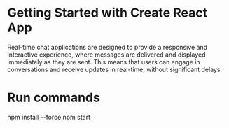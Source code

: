 # Getting Started with Create React App

Real-time chat applications are designed to provide a responsive and interactive experience, where messages are delivered and displayed immediately as they are sent. This means that users can engage in conversations and receive updates in real-time, without significant delays.

# Run commands

npm install --force
npm start

